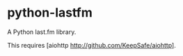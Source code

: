 # python-lastfm

A Python last.fm library.

This requires [aiohttp http://github.com/KeepSafe/aiohttp].
